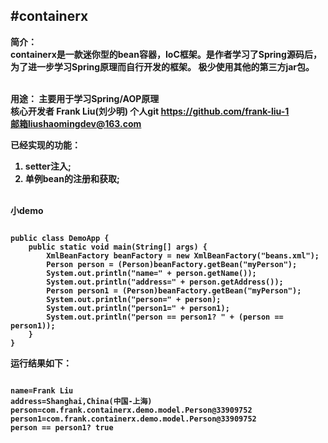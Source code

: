 #containerx
----
<b>简介：<b/> <br/>
containerx是一款迷你型的bean容器，IoC框架。是作者学习了Spring源码后，为了进一步学习Spring原理而自行开发的框架。
极少使用其他的第三方jar包。<br/><br/>

<b>用途：<b/>
主要用于学习Spring/AOP原理 <br/>
<b>核心开发者</b> Frank Liu(刘少明) 个人git https://github.com/frank-liu-1 <br/>
邮箱liushaomingdev@163.com
<br/>

<b>已经实现的功能：</b>
1. setter注入; <br/>
2. 单例bean的注册和获取; <br/>

<br/>
小demo<br/>
<pre><code>
public class DemoApp {
	public static void main(String[] args) {
		XmlBeanFactory beanFactory = new XmlBeanFactory("beans.xml");
		Person person = (Person)beanFactory.getBean("myPerson");
		System.out.println("name=" + person.getName());
		System.out.println("address=" + person.getAddress());
		Person person1 = (Person)beanFactory.getBean("myPerson");
		System.out.println("person=" + person);
		System.out.println("person1=" + person1);
		System.out.println("person == person1? " + (person == person1));
	}
}
</pre></code>
运行结果如下：
<pre><code>
name=Frank Liu
address=Shanghai,China(中国-上海)
person=com.frank.containerx.demo.model.Person@33909752
person1=com.frank.containerx.demo.model.Person@33909752
person == person1? true
</pre></code>
